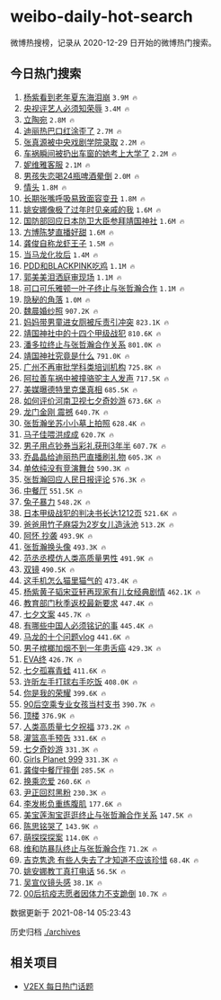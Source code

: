 # weibo-daily-hot-search

微博热搜榜，记录从 2020-12-29 日开始的微博热门搜索。

## 今日热门搜索

<!-- BEGIN -->

1. [杨紫看到老年夏东海泪崩](https://s.weibo.com/weibo?q=%23%E6%9D%A8%E7%B4%AB%E7%9C%8B%E5%88%B0%E8%80%81%E5%B9%B4%E5%A4%8F%E4%B8%9C%E6%B5%B7%E6%B3%AA%E5%B4%A9%23&Refer=top) `3.9M 🔥`
1. [央视评艺人必须知荣辱](https://s.weibo.com/weibo?q=%23%E5%A4%AE%E8%A7%86%E8%AF%84%E8%89%BA%E4%BA%BA%E5%BF%85%E9%A1%BB%E7%9F%A5%E8%8D%A3%E8%BE%B1%23&Refer=top) `3.4M 🔥`
1. [立陶宛](https://s.weibo.com/weibo?q=%E7%AB%8B%E9%99%B6%E5%AE%9B&Refer=top) `2.8M 🔥`
1. [迪丽热巴口红涂歪了](https://s.weibo.com/weibo?q=%23%E8%BF%AA%E4%B8%BD%E7%83%AD%E5%B7%B4%E5%8F%A3%E7%BA%A2%E6%B6%82%E6%AD%AA%E4%BA%86%23&Refer=top) `2.7M 🔥`
1. [张真源被中央戏剧学院录取](https://s.weibo.com/weibo?q=%23%E5%BC%A0%E7%9C%9F%E6%BA%90%E8%A2%AB%E4%B8%AD%E5%A4%AE%E6%88%8F%E5%89%A7%E5%AD%A6%E9%99%A2%E5%BD%95%E5%8F%96%23&Refer=top) `2.2M 🔥`
1. [车祸瞬间被扔出车窗的她考上大学了](https://s.weibo.com/weibo?q=%23%E8%BD%A6%E7%A5%B8%E7%9E%AC%E9%97%B4%E8%A2%AB%E6%89%94%E5%87%BA%E8%BD%A6%E7%AA%97%E7%9A%84%E5%A5%B9%E8%80%83%E4%B8%8A%E5%A4%A7%E5%AD%A6%E4%BA%86%23&Refer=top) `2.2M 🔥`
1. [妮维雅客服](https://s.weibo.com/weibo?q=%E5%A6%AE%E7%BB%B4%E9%9B%85%E5%AE%A2%E6%9C%8D&Refer=top) `2.1M 🔥`
1. [男孩失恋喝24瓶啤酒晕倒](https://s.weibo.com/weibo?q=%23%E7%94%B7%E5%AD%A9%E5%A4%B1%E6%81%8B%E5%96%9D24%E7%93%B6%E5%95%A4%E9%85%92%E6%99%95%E5%80%92%23&Refer=top) `2.0M 🔥`
1. [情头](https://s.weibo.com/weibo?q=%E6%83%85%E5%A4%B4&Refer=top) `1.8M 🔥`
1. [长期张嘴呼吸易致面容变丑](https://s.weibo.com/weibo?q=%23%E9%95%BF%E6%9C%9F%E5%BC%A0%E5%98%B4%E5%91%BC%E5%90%B8%E6%98%93%E8%87%B4%E9%9D%A2%E5%AE%B9%E5%8F%98%E4%B8%91%23&Refer=top) `1.8M 🔥`
1. [姚安娜像极了过年时见亲戚的我](https://s.weibo.com/weibo?q=%23%E5%A7%9A%E5%AE%89%E5%A8%9C%E5%83%8F%E6%9E%81%E4%BA%86%E8%BF%87%E5%B9%B4%E6%97%B6%E8%A7%81%E4%BA%B2%E6%88%9A%E7%9A%84%E6%88%91%23&Refer=top) `1.6M 🔥`
1. [国防部回应日本防卫大臣参拜靖国神社](https://s.weibo.com/weibo?q=%23%E5%9B%BD%E9%98%B2%E9%83%A8%E5%9B%9E%E5%BA%94%E6%97%A5%E6%9C%AC%E9%98%B2%E5%8D%AB%E5%A4%A7%E8%87%A3%E5%8F%82%E6%8B%9C%E9%9D%96%E5%9B%BD%E7%A5%9E%E7%A4%BE%23&Refer=top) `1.6M 🔥`
1. [方博陈梦直播好甜](https://s.weibo.com/weibo?q=%23%E6%96%B9%E5%8D%9A%E9%99%88%E6%A2%A6%E7%9B%B4%E6%92%AD%E5%A5%BD%E7%94%9C%23&Refer=top) `1.6M 🔥`
1. [龚俊自称龙虾王子](https://s.weibo.com/weibo?q=%23%E9%BE%9A%E4%BF%8A%E8%87%AA%E7%A7%B0%E9%BE%99%E8%99%BE%E7%8E%8B%E5%AD%90%23&Refer=top) `1.5M 🔥`
1. [当马龙化妆后](https://s.weibo.com/weibo?q=%23%E5%BD%93%E9%A9%AC%E9%BE%99%E5%8C%96%E5%A6%86%E5%90%8E%23&Refer=top) `1.4M 🔥`
1. [PDD和BLACKPINK吃鸡](https://s.weibo.com/weibo?q=%23PDD%E5%92%8CBLACKPINK%E5%90%83%E9%B8%A1%23&Refer=top) `1.1M 🔥`
1. [郭美美泪洒庭审现场](https://s.weibo.com/weibo?q=%23%E9%83%AD%E7%BE%8E%E7%BE%8E%E6%B3%AA%E6%B4%92%E5%BA%AD%E5%AE%A1%E7%8E%B0%E5%9C%BA%23&Refer=top) `1.1M 🔥`
1. [可口可乐雅顿一叶子终止与张哲瀚合作](https://s.weibo.com/weibo?q=%E5%8F%AF%E5%8F%A3%E5%8F%AF%E4%B9%90%E9%9B%85%E9%A1%BF%E4%B8%80%E5%8F%B6%E5%AD%90%E7%BB%88%E6%AD%A2%E4%B8%8E%E5%BC%A0%E5%93%B2%E7%80%9A%E5%90%88%E4%BD%9C&Refer=top) `1.1M 🔥`
1. [隐秘的角落](https://s.weibo.com/weibo?q=%E9%9A%90%E7%A7%98%E7%9A%84%E8%A7%92%E8%90%BD&Refer=top) `1.0M 🔥`
1. [魏晨婚纱照](https://s.weibo.com/weibo?q=%E9%AD%8F%E6%99%A8%E5%A9%9A%E7%BA%B1%E7%85%A7&Refer=top) `907.2K 🔥`
1. [妈妈带男童进女厕被斥责引冲突](https://s.weibo.com/weibo?q=%23%E5%A6%88%E5%A6%88%E5%B8%A6%E7%94%B7%E7%AB%A5%E8%BF%9B%E5%A5%B3%E5%8E%95%E8%A2%AB%E6%96%A5%E8%B4%A3%E5%BC%95%E5%86%B2%E7%AA%81%23&Refer=top) `823.1K 🔥`
1. [靖国神社中的十四个甲级战犯](https://s.weibo.com/weibo?q=%23%E9%9D%96%E5%9B%BD%E7%A5%9E%E7%A4%BE%E4%B8%AD%E7%9A%84%E5%8D%81%E5%9B%9B%E4%B8%AA%E7%94%B2%E7%BA%A7%E6%88%98%E7%8A%AF%23&Refer=top) `810.6K 🔥`
1. [潘多拉终止与张哲瀚合作关系](https://s.weibo.com/weibo?q=%23%E6%BD%98%E5%A4%9A%E6%8B%89%E7%BB%88%E6%AD%A2%E4%B8%8E%E5%BC%A0%E5%93%B2%E7%80%9A%E5%90%88%E4%BD%9C%E5%85%B3%E7%B3%BB%23&Refer=top) `801.0K 🔥`
1. [靖国神社究竟是什么](https://s.weibo.com/weibo?q=%23%E9%9D%96%E5%9B%BD%E7%A5%9E%E7%A4%BE%E7%A9%B6%E7%AB%9F%E6%98%AF%E4%BB%80%E4%B9%88%23&Refer=top) `791.0K 🔥`
1. [广州不再审批学科类培训机构](https://s.weibo.com/weibo?q=%E5%B9%BF%E5%B7%9E%E4%B8%8D%E5%86%8D%E5%AE%A1%E6%89%B9%E5%AD%A6%E7%A7%91%E7%B1%BB%E5%9F%B9%E8%AE%AD%E6%9C%BA%E6%9E%84&Refer=top) `725.8K 🔥`
1. [阿拉善车祸中被撞骆驼主人发声](https://s.weibo.com/weibo?q=%23%E9%98%BF%E6%8B%89%E5%96%84%E8%BD%A6%E7%A5%B8%E4%B8%AD%E8%A2%AB%E6%92%9E%E9%AA%86%E9%A9%BC%E4%B8%BB%E4%BA%BA%E5%8F%91%E5%A3%B0%23&Refer=top) `717.5K 🔥`
1. [美媒曝德特里克堡真相](https://s.weibo.com/weibo?q=%23%E7%BE%8E%E5%AA%92%E6%9B%9D%E5%BE%B7%E7%89%B9%E9%87%8C%E5%85%8B%E5%A0%A1%E7%9C%9F%E7%9B%B8%23&Refer=top) `685.5K 🔥`
1. [如何评价河南卫视七夕奇妙游](https://s.weibo.com/weibo?q=%23%E5%A6%82%E4%BD%95%E8%AF%84%E4%BB%B7%E6%B2%B3%E5%8D%97%E5%8D%AB%E8%A7%86%E4%B8%83%E5%A4%95%E5%A5%87%E5%A6%99%E6%B8%B8%23&Refer=top) `673.6K 🔥`
1. [龙门金刚 震撼](https://s.weibo.com/weibo?q=%E9%BE%99%E9%97%A8%E9%87%91%E5%88%9A%20%E9%9C%87%E6%92%BC&Refer=top) `640.7K 🔥`
1. [张哲瀚坐苏小小墓上拍照](https://s.weibo.com/weibo?q=%23%E5%BC%A0%E5%93%B2%E7%80%9A%E5%9D%90%E8%8B%8F%E5%B0%8F%E5%B0%8F%E5%A2%93%E4%B8%8A%E6%8B%8D%E7%85%A7%23&Refer=top) `628.4K 🔥`
1. [马子佳喂洪成成](https://s.weibo.com/weibo?q=%23%E9%A9%AC%E5%AD%90%E4%BD%B3%E5%96%82%E6%B4%AA%E6%88%90%E6%88%90%23&Refer=top) `620.7K 🔥`
1. [男子用点钞券当彩礼获刑3年半](https://s.weibo.com/weibo?q=%23%E7%94%B7%E5%AD%90%E7%94%A8%E7%82%B9%E9%92%9E%E5%88%B8%E5%BD%93%E5%BD%A9%E7%A4%BC%E8%8E%B7%E5%88%913%E5%B9%B4%E5%8D%8A%23&Refer=top) `607.7K 🔥`
1. [乔晶晶给迪丽热巴直播刷礼物](https://s.weibo.com/weibo?q=%23%E4%B9%94%E6%99%B6%E6%99%B6%E7%BB%99%E8%BF%AA%E4%B8%BD%E7%83%AD%E5%B7%B4%E7%9B%B4%E6%92%AD%E5%88%B7%E7%A4%BC%E7%89%A9%23&Refer=top) `605.3K 🔥`
1. [单依纯没有竞演舞台](https://s.weibo.com/weibo?q=%23%E5%8D%95%E4%BE%9D%E7%BA%AF%E6%B2%A1%E6%9C%89%E7%AB%9E%E6%BC%94%E8%88%9E%E5%8F%B0%23&Refer=top) `590.3K 🔥`
1. [张哲瀚回应人民日报评论](https://s.weibo.com/weibo?q=%23%E5%BC%A0%E5%93%B2%E7%80%9A%E5%9B%9E%E5%BA%94%E4%BA%BA%E6%B0%91%E6%97%A5%E6%8A%A5%E8%AF%84%E8%AE%BA%23&Refer=top) `576.3K 🔥`
1. [中餐厅](https://s.weibo.com/weibo?q=%23%E4%B8%AD%E9%A4%90%E5%8E%85%23&Refer=top) `551.5K 🔥`
1. [兔子暴力](https://s.weibo.com/weibo?q=%E5%85%94%E5%AD%90%E6%9A%B4%E5%8A%9B&Refer=top) `548.2K 🔥`
1. [日本甲级战犯的判决书长达1212页](https://s.weibo.com/weibo?q=%23%E6%97%A5%E6%9C%AC%E7%94%B2%E7%BA%A7%E6%88%98%E7%8A%AF%E7%9A%84%E5%88%A4%E5%86%B3%E4%B9%A6%E9%95%BF%E8%BE%BE1212%E9%A1%B5%23&Refer=top) `521.6K 🔥`
1. [爸爸用竹子麻袋为2岁女儿造泳池](https://s.weibo.com/weibo?q=%23%E7%88%B8%E7%88%B8%E7%94%A8%E7%AB%B9%E5%AD%90%E9%BA%BB%E8%A2%8B%E4%B8%BA2%E5%B2%81%E5%A5%B3%E5%84%BF%E9%80%A0%E6%B3%B3%E6%B1%A0%23&Refer=top) `513.2K 🔥`
1. [阿怀 抄袭](https://s.weibo.com/weibo?q=%E9%98%BF%E6%80%80%20%E6%8A%84%E8%A2%AD&Refer=top) `493.9K 🔥`
1. [张哲瀚换头像](https://s.weibo.com/weibo?q=%23%E5%BC%A0%E5%93%B2%E7%80%9A%E6%8D%A2%E5%A4%B4%E5%83%8F%23&Refer=top) `493.3K 🔥`
1. [范丞丞模仿人类高质量男性](https://s.weibo.com/weibo?q=%23%E8%8C%83%E4%B8%9E%E4%B8%9E%E6%A8%A1%E4%BB%BF%E4%BA%BA%E7%B1%BB%E9%AB%98%E8%B4%A8%E9%87%8F%E7%94%B7%E6%80%A7%23&Refer=top) `491.9K 🔥`
1. [双镜](https://s.weibo.com/weibo?q=%E5%8F%8C%E9%95%9C&Refer=top) `490.5K 🔥`
1. [这手机怎么猫里猫气的](https://s.weibo.com/weibo?q=%23%E8%BF%99%E6%89%8B%E6%9C%BA%E6%80%8E%E4%B9%88%E7%8C%AB%E9%87%8C%E7%8C%AB%E6%B0%94%E7%9A%84%23&Refer=top) `473.4K 🔥`
1. [杨紫黄子韬宋亚轩再现家有儿女经典剧情](https://s.weibo.com/weibo?q=%23%E6%9D%A8%E7%B4%AB%E9%BB%84%E5%AD%90%E9%9F%AC%E5%AE%8B%E4%BA%9A%E8%BD%A9%E5%86%8D%E7%8E%B0%E5%AE%B6%E6%9C%89%E5%84%BF%E5%A5%B3%E7%BB%8F%E5%85%B8%E5%89%A7%E6%83%85%23&Refer=top) `462.1K 🔥`
1. [教育部门秋季返校最新要求](https://s.weibo.com/weibo?q=%23%E6%95%99%E8%82%B2%E9%83%A8%E9%97%A8%E7%A7%8B%E5%AD%A3%E8%BF%94%E6%A0%A1%E6%9C%80%E6%96%B0%E8%A6%81%E6%B1%82%23&Refer=top) `447.4K 🔥`
1. [七夕文案](https://s.weibo.com/weibo?q=%23%E4%B8%83%E5%A4%95%E6%96%87%E6%A1%88%23&Refer=top) `445.7K 🔥`
1. [有哪些中国人必须铭记的事](https://s.weibo.com/weibo?q=%23%E6%9C%89%E5%93%AA%E4%BA%9B%E4%B8%AD%E5%9B%BD%E4%BA%BA%E5%BF%85%E9%A1%BB%E9%93%AD%E8%AE%B0%E7%9A%84%E4%BA%8B%23&Refer=top) `445.4K 🔥`
1. [马龙的十个问题vlog](https://s.weibo.com/weibo?q=%23%E9%A9%AC%E9%BE%99%E7%9A%84%E5%8D%81%E4%B8%AA%E9%97%AE%E9%A2%98vlog%23&Refer=top) `441.6K 🔥`
1. [男子槟榔加烟不到一年患舌癌](https://s.weibo.com/weibo?q=%23%E7%94%B7%E5%AD%90%E6%A7%9F%E6%A6%94%E5%8A%A0%E7%83%9F%E4%B8%8D%E5%88%B0%E4%B8%80%E5%B9%B4%E6%82%A3%E8%88%8C%E7%99%8C%23&Refer=top) `429.3K 🔥`
1. [EVA终](https://s.weibo.com/weibo?q=EVA%E7%BB%88&Refer=top) `426.7K 🔥`
1. [七夕孤寡青蛙](https://s.weibo.com/weibo?q=%23%E4%B8%83%E5%A4%95%E5%AD%A4%E5%AF%A1%E9%9D%92%E8%9B%99%23&Refer=top) `411.6K 🔥`
1. [许昕左手打球右手吃饭](https://s.weibo.com/weibo?q=%23%E8%AE%B8%E6%98%95%E5%B7%A6%E6%89%8B%E6%89%93%E7%90%83%E5%8F%B3%E6%89%8B%E5%90%83%E9%A5%AD%23&Refer=top) `408.0K 🔥`
1. [你是我的荣耀](https://s.weibo.com/weibo?q=%E4%BD%A0%E6%98%AF%E6%88%91%E7%9A%84%E8%8D%A3%E8%80%80&Refer=top) `399.6K 🔥`
1. [90后空乘专业女孩当村支书](https://s.weibo.com/weibo?q=90%E5%90%8E%E7%A9%BA%E4%B9%98%E4%B8%93%E4%B8%9A%E5%A5%B3%E5%AD%A9%E5%BD%93%E6%9D%91%E6%94%AF%E4%B9%A6&Refer=top) `390.7K 🔥`
1. [顶楼](https://s.weibo.com/weibo?q=%E9%A1%B6%E6%A5%BC&Refer=top) `376.9K 🔥`
1. [人类高质量七夕祝福](https://s.weibo.com/weibo?q=%23%E4%BA%BA%E7%B1%BB%E9%AB%98%E8%B4%A8%E9%87%8F%E4%B8%83%E5%A4%95%E7%A5%9D%E7%A6%8F%23&Refer=top) `373.2K 🔥`
1. [灌篮高手预告](https://s.weibo.com/weibo?q=%23%E7%81%8C%E7%AF%AE%E9%AB%98%E6%89%8B%E9%A2%84%E5%91%8A%23&Refer=top) `331.6K 🔥`
1. [七夕奇妙游](https://s.weibo.com/weibo?q=%23%E4%B8%83%E5%A4%95%E5%A5%87%E5%A6%99%E6%B8%B8%23&Refer=top) `331.3K 🔥`
1. [Girls Planet 999](https://s.weibo.com/weibo?q=Girls%20Planet%20999&Refer=top) `331.3K 🔥`
1. [龚俊中餐厅摔倒](https://s.weibo.com/weibo?q=%E9%BE%9A%E4%BF%8A%E4%B8%AD%E9%A4%90%E5%8E%85%E6%91%94%E5%80%92&Refer=top) `285.5K 🔥`
1. [换乘恋爱](https://s.weibo.com/weibo?q=%E6%8D%A2%E4%B9%98%E6%81%8B%E7%88%B1&Refer=top) `260.6K 🔥`
1. [尹正回怼黑粉](https://s.weibo.com/weibo?q=%23%E5%B0%B9%E6%AD%A3%E5%9B%9E%E6%80%BC%E9%BB%91%E7%B2%89%23&Refer=top) `230.3K 🔥`
1. [李发彬负重练腹肌](https://s.weibo.com/weibo?q=%23%E6%9D%8E%E5%8F%91%E5%BD%AC%E8%B4%9F%E9%87%8D%E7%BB%83%E8%85%B9%E8%82%8C%23&Refer=top) `177.6K 🔥`
1. [美宝莲淘宝逛逛终止与张哲瀚合作关系](https://s.weibo.com/weibo?q=%E7%BE%8E%E5%AE%9D%E8%8E%B2%E6%B7%98%E5%AE%9D%E9%80%9B%E9%80%9B%E7%BB%88%E6%AD%A2%E4%B8%8E%E5%BC%A0%E5%93%B2%E7%80%9A%E5%90%88%E4%BD%9C%E5%85%B3%E7%B3%BB&Refer=top) `147.5K 🔥`
1. [陈思铭哭了](https://s.weibo.com/weibo?q=%23%E9%99%88%E6%80%9D%E9%93%AD%E5%93%AD%E4%BA%86%23&Refer=top) `143.9K 🔥`
1. [萌探探探案](https://s.weibo.com/weibo?q=%E8%90%8C%E6%8E%A2%E6%8E%A2%E6%8E%A2%E6%A1%88&Refer=top) `114.0K 🔥`
1. [维和防暴队终止与张哲瀚合作](https://s.weibo.com/weibo?q=%23%E7%BB%B4%E5%92%8C%E9%98%B2%E6%9A%B4%E9%98%9F%E7%BB%88%E6%AD%A2%E4%B8%8E%E5%BC%A0%E5%93%B2%E7%80%9A%E5%90%88%E4%BD%9C%23&Refer=top) `71.2K 🔥`
1. [吉克隽逸 有些人失去了才知道不应该珍惜](https://s.weibo.com/weibo?q=%E5%90%89%E5%85%8B%E9%9A%BD%E9%80%B8%20%E6%9C%89%E4%BA%9B%E4%BA%BA%E5%A4%B1%E5%8E%BB%E4%BA%86%E6%89%8D%E7%9F%A5%E9%81%93%E4%B8%8D%E5%BA%94%E8%AF%A5%E7%8F%8D%E6%83%9C&Refer=top) `68.4K 🔥`
1. [姚安娜教丁真打电话](https://s.weibo.com/weibo?q=%23%E5%A7%9A%E5%AE%89%E5%A8%9C%E6%95%99%E4%B8%81%E7%9C%9F%E6%89%93%E7%94%B5%E8%AF%9D%23&Refer=top) `56.5K 🔥`
1. [吴宣仪镜头感](https://s.weibo.com/weibo?q=%23%E5%90%B4%E5%AE%A3%E4%BB%AA%E9%95%9C%E5%A4%B4%E6%84%9F%23&Refer=top) `38.1K 🔥`
1. [00后抗疫志愿者因体力不支跪倒](https://s.weibo.com/weibo?q=%2300%E5%90%8E%E6%8A%97%E7%96%AB%E5%BF%97%E6%84%BF%E8%80%85%E5%9B%A0%E4%BD%93%E5%8A%9B%E4%B8%8D%E6%94%AF%E8%B7%AA%E5%80%92%23&Refer=top) `10.7K 🔥`

数据更新于 2021-08-14 05:23:43

<!-- END -->

历史归档 [./archives](./archives)

## 相关项目

- [V2EX 每日热门话题](https://github.com/boojack/v2ex-daily-hot-topic)
